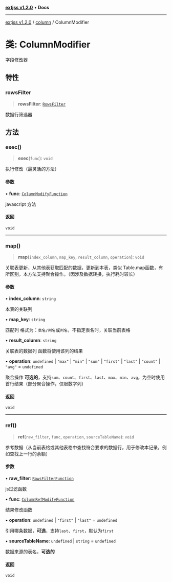[**extjss v1.2.0**](../../README.md) • **Docs**

***

[extjss v1.2.0](../../modules.md) / [column](../README.md) / ColumnModifier

# 类: ColumnModifier

字段修改器

## 特性

### rowsFilter

> **rowsFilter**: [`RowsFilter`](../../rows/classes/RowsFilter.md)

数据行筛选器

## 方法

### exec()

> **exec**(`func`): `void`

执行修改（最灵活的方法）

#### 参数

• **func**: [`ColumnModifyFunction`](../../types/namespaces/Types/type-aliases/ColumnModifyFunction.md)

javascript 方法

#### 返回

`void`

***

### map()

> **map**(`index_column`, `map_key`, `result_column`, `operation`): `void`

关联表更新，从其他表获取匹配的数据，更新到本表，类似 Table.map函数，有所区别，本方法支持聚合操作。（因涉及数据转换，执行耗时较长）

#### 参数

• **index\_column**: `string`

本表的关联列

• **map\_key**: `string`

匹配列 格式为：`表名/列名`或`列名`，不指定表名时，关联当前表格

• **result\_column**: `string`

关联表的数据列	函数将使用该列的结果

• **operation**: `undefined` \| `"max"` \| `"min"` \| `"sum"` \| `"first"` \| `"last"` \| `"count"` \| `"avg"` = `undefined`

聚合操作 **可选的**，支持`sum`、`count`、`first`、`last`、`max`、`min`、`avg`，为空时使用首行结果（部分聚合操作，仅限数字列）

#### 返回

`void`

***

### ref()

> **ref**(`raw_filter`, `func`, `operation`, `sourceTableName`): `void`

参考数据（从当前表格或其他表格中查找符合要求的数据行，用于修改本记录，例如查找上一行的余额）

#### 参数

• **raw\_filter**: [`RowsFilterFunction`](../../types/namespaces/Types/type-aliases/RowsFilterFunction.md)

js过滤函数

• **func**: [`ColumnRefModifyFunction`](../../types/namespaces/Types/type-aliases/ColumnRefModifyFunction.md)

结果修改函数

• **operation**: `undefined` \| `"first"` \| `"last"` = `undefined`

引用哪条数据，**可选**，支持`last`、`first`，默认为`first`

• **sourceTableName**: `undefined` \| `string` = `undefined`

数据来源的表名，**可选的**

#### 返回

`void`
